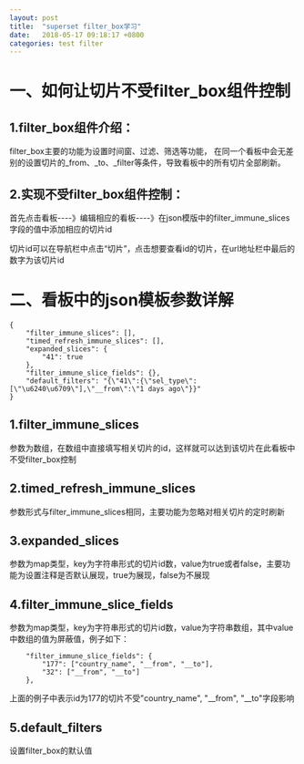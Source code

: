 ```yaml
---
layout: post
title:  "superset filter_box学习"
date:   2018-05-17 09:18:17 +0800
categories: test filter
---
```


# 一、如何让切片不受filter_box组件控制

## 1.filter_box组件介绍：

filter_box主要的功能为设置时间窗、过滤、筛选等功能，
在同一个看板中会无差别的设置切片的_from、_to、_filter等条件，导致看板中的所有切片全部刷新。

## 2.实现不受filter_box组件控制：

首先点击看板----》编辑相应的看板----》在json模版中的filter_immune_slices字段的值中添加相应的切片id

切片id可以在导航栏中点击“切片”，点击想要查看id的切片，在url地址栏中最后的数字为该切片id

# 二、看板中的json模板参数详解

```
{
    "filter_immune_slices": [], 
    "timed_refresh_immune_slices": [], 
    "expanded_slices": {
        "41": true
    }, 
    "filter_immune_slice_fields": {}, 
    "default_filters": "{\"41\":{\"sel_type\":[\"\u6240\u6709\"],\"__from\":\"1 days ago\"}}"
}
```

## 1.filter_immune_slices

参数为数组，在数组中直接填写相关切片的id，这样就可以达到该切片在此看板中不受filter_box控制

## 2.timed_refresh_immune_slices

参数形式与filter_immune_slices相同，主要功能为忽略对相关切片的定时刷新

## 3.expanded_slices

参数为map类型，key为字符串形式的切片id数，value为true或者false，主要功能为设置注释是否默认展现，true为展现，false为不展现

## 4.filter_immune_slice_fields

参数为map类型，key为字符串形式的切片id数，value为字符串数组，其中value中数组的值为屏蔽值，例子如下：

```
    "filter_immune_slice_fields": {
        "177": ["country_name", "__from", "__to"],
        "32": ["__from", "__to"]
    },
```

上面的例子中表示id为177的切片不受"country_name", "__from", "__to"字段影响

## 5.default_filters

设置filter_box的默认值
